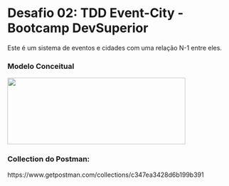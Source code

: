 # Desafio 02: TDD Event-City - Bootcamp DevSuperior
Este é um sistema de eventos e cidades com uma relação N-1 entre eles.

<h3>Modelo Conceitual</h3>
<img align="center" height="150" width="400" src="https://user-images.githubusercontent.com/92943261/183000628-b27eaa91-72ad-4fd9-877a-3fa10258141c.png">

<h3>Collection do Postman:</h3>
https://www.getpostman.com/collections/c347ea3428d6b199b391
